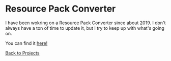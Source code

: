 # Resource Pack Converter

I have been wokring on a Resource Pack Converter since about 2019. I don't always have a ton of time to update it, but I try to keep up with what's going on.

You can find it [here!](https://github.com/agentdid12/ResourcePackConverter)

[Back to Projects](https://coryborek.github.io/projects/)